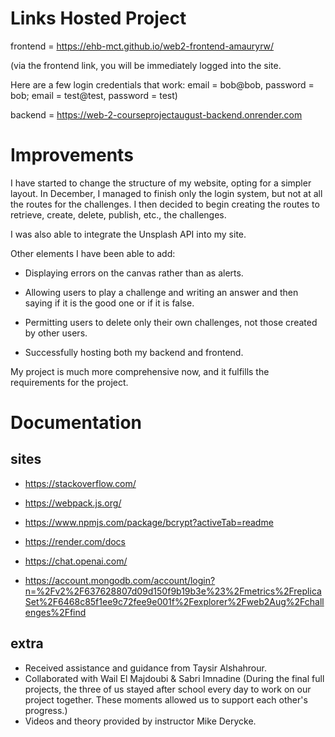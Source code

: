 # Links Hosted Project 

frontend =  https://ehb-mct.github.io/web2-frontend-amauryrw/
 
(via the frontend link, you will be immediately logged into the site.


Here are a few login credentials that work: email = bob@bob, password = bob; email = test@test, password = test)

backend = https://web-2-courseprojectaugust-backend.onrender.com


# Improvements

I have started to change the structure of my website, opting for a simpler layout. In December, I managed to finish only the login system, but not at all the routes for the challenges. I then decided to begin creating the routes to retrieve, create, delete, publish, etc., the challenges.

I was also able to integrate the Unsplash API into my site.

Other elements I have been able to add:

* Displaying errors on the canvas rather than as alerts.

* Allowing users to play a challenge and writing an answer and then saying if it is the good one or if it is false.

* Permitting users to delete only their own challenges, not those created by other users.

* Successfully hosting both my backend and frontend.

My project is much more comprehensive now, and it fulfills the requirements for the project.

# Documentation

## sites 

* https://stackoverflow.com/

* https://webpack.js.org/

* https://www.npmjs.com/package/bcrypt?activeTab=readme

* https://render.com/docs

* https://chat.openai.com/

* https://account.mongodb.com/account/login?n=%2Fv2%2F637628807d09d150f9b19b3e%23%2Fmetrics%2FreplicaSet%2F6468c85f1ee9c72fee9e001f%2Fexplorer%2Fweb2Aug%2Fchallenges%2Ffind



## extra

* Received assistance and guidance from Taysir Alshahrour.
* Collaborated with Wail El Majdoubi & Sabri Imnadine (During the final full projects, the three of us stayed after school every day to work on our project together. These moments allowed us to support each other's progress.)
* Videos and theory provided by instructor Mike Derycke.





